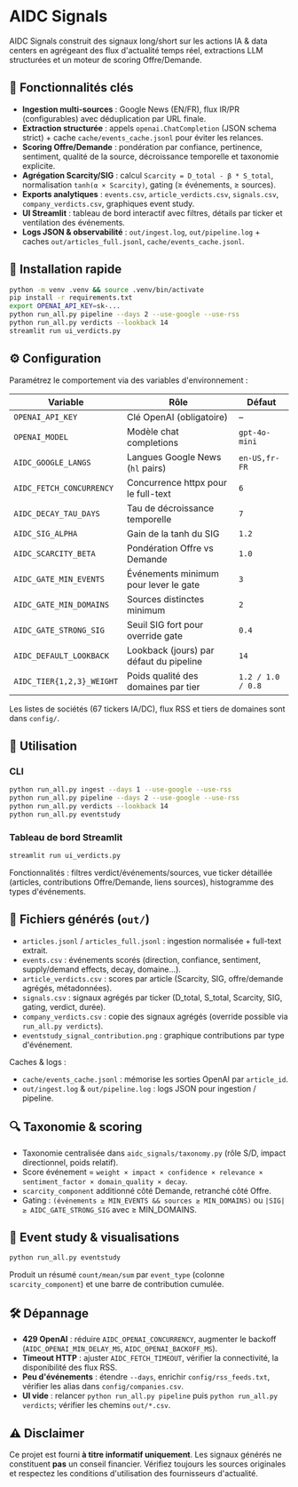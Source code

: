 # AIDC Signals

AIDC Signals construit des signaux long/short sur les actions IA & data centers en agrégeant des flux d'actualité temps réel,
extractions LLM structurées et un moteur de scoring Offre/Demande.

## 🎯 Fonctionnalités clés
- **Ingestion multi-sources** : Google News (EN/FR), flux IR/PR (configurables) avec déduplication par URL finale.
- **Extraction structurée** : appels `openai.ChatCompletion` (JSON schema strict) + cache `cache/events_cache.jsonl` pour éviter les relances.
- **Scoring Offre/Demande** : pondération par confiance, pertinence, sentiment, qualité de la source, décroissance temporelle et taxonomie explicite.
- **Agrégation Scarcity/SIG** : calcul `Scarcity = D_total - β * S_total`, normalisation `tanh(α × Scarcity)`, gating (≥ événements, ≥ sources).
- **Exports analytiques** : `events.csv`, `article_verdicts.csv`, `signals.csv`, `company_verdicts.csv`, graphiques event study.
- **UI Streamlit** : tableau de bord interactif avec filtres, détails par ticker et ventilation des événements.
- **Logs JSON & observabilité** : `out/ingest.log`, `out/pipeline.log` + caches `out/articles_full.jsonl`, `cache/events_cache.jsonl`.

## 🚀 Installation rapide
```bash
python -m venv .venv && source .venv/bin/activate
pip install -r requirements.txt
export OPENAI_API_KEY=sk-...
python run_all.py pipeline --days 2 --use-google --use-rss
python run_all.py verdicts --lookback 14
streamlit run ui_verdicts.py
```

## ⚙️ Configuration
Paramétrez le comportement via des variables d'environnement :

| Variable | Rôle | Défaut |
| --- | --- | --- |
| `OPENAI_API_KEY` | Clé OpenAI (obligatoire) | – |
| `OPENAI_MODEL` | Modèle chat completions | `gpt-4o-mini` |
| `AIDC_GOOGLE_LANGS` | Langues Google News (`hl` pairs) | `en-US,fr-FR` |
| `AIDC_FETCH_CONCURRENCY` | Concurrence httpx pour le full-text | `6` |
| `AIDC_DECAY_TAU_DAYS` | Tau de décroissance temporelle | `7` |
| `AIDC_SIG_ALPHA` | Gain de la tanh du SIG | `1.2` |
| `AIDC_SCARCITY_BETA` | Pondération Offre vs Demande | `1.0` |
| `AIDC_GATE_MIN_EVENTS` | Événements minimum pour lever le gate | `3` |
| `AIDC_GATE_MIN_DOMAINS` | Sources distinctes minimum | `2` |
| `AIDC_GATE_STRONG_SIG` | Seuil SIG fort pour override gate | `0.4` |
| `AIDC_DEFAULT_LOOKBACK` | Lookback (jours) par défaut du pipeline | `14` |
| `AIDC_TIER{1,2,3}_WEIGHT` | Poids qualité des domaines par tier | `1.2 / 1.0 / 0.8` |

Les listes de sociétés (67 tickers IA/DC), flux RSS et tiers de domaines sont dans `config/`.

## 🧰 Utilisation
### CLI
```bash
python run_all.py ingest --days 1 --use-google --use-rss
python run_all.py pipeline --days 2 --use-google --use-rss
python run_all.py verdicts --lookback 14
python run_all.py eventstudy
```

### Tableau de bord Streamlit
```bash
streamlit run ui_verdicts.py
```
Fonctionnalités : filtres verdict/événements/sources, vue ticker détaillée (articles, contributions Offre/Demande, liens sources), histogramme des types d'événements.

## 📂 Fichiers générés (`out/`)
- `articles.jsonl` / `articles_full.jsonl` : ingestion normalisée + full-text extrait.
- `events.csv` : événements scorés (direction, confiance, sentiment, supply/demand effects, decay, domaine...).
- `article_verdicts.csv` : scores par article (Scarcity, SIG, offre/demande agrégés, métadonnées).
- `signals.csv` : signaux agrégés par ticker (D_total, S_total, Scarcity, SIG, gating, verdict, durée).
- `company_verdicts.csv` : copie des signaux agrégés (override possible via `run_all.py verdicts`).
- `eventstudy_signal_contribution.png` : graphique contributions par type d'événement.

Caches & logs :
- `cache/events_cache.jsonl` : mémorise les sorties OpenAI par `article_id`.
- `out/ingest.log` & `out/pipeline.log` : logs JSON pour ingestion / pipeline.

## 🔍 Taxonomie & scoring
- Taxonomie centralisée dans `aidc_signals/taxonomy.py` (rôle S/D, impact directionnel, poids relatif).
- Score événement = `weight × impact × confidence × relevance × sentiment_factor × domain_quality × decay`.
- `scarcity_component` additionné côté Demande, retranché côté Offre.
- Gating : `(événements ≥ MIN_EVENTS && sources ≥ MIN_DOMAINS)` ou `|SIG| ≥ AIDC_GATE_STRONG_SIG` avec ≥ MIN_DOMAINS.

## 🧪 Event study & visualisations
```bash
python run_all.py eventstudy
```
Produit un résumé `count/mean/sum` par `event_type` (colonne `scarcity_component`) et une barre de contribution cumulée.

## 🛠️ Dépannage
- **429 OpenAI** : réduire `AIDC_OPENAI_CONCURRENCY`, augmenter le backoff (`AIDC_OPENAI_MIN_DELAY_MS`, `AIDC_OPENAI_BACKOFF_MS`).
- **Timeout HTTP** : ajuster `AIDC_FETCH_TIMEOUT`, vérifier la connectivité, la disponibilité des flux RSS.
- **Peu d'événements** : étendre `--days`, enrichir `config/rss_feeds.txt`, vérifier les alias dans `config/companies.csv`.
- **UI vide** : relancer `python run_all.py pipeline` puis `python run_all.py verdicts`; vérifier les chemins `out/*.csv`.

## ⚠️ Disclaimer
Ce projet est fourni **à titre informatif uniquement**. Les signaux générés ne constituent **pas** un conseil financier. Vérifiez toujours les sources originales et respectez les conditions d'utilisation des fournisseurs d'actualité.
